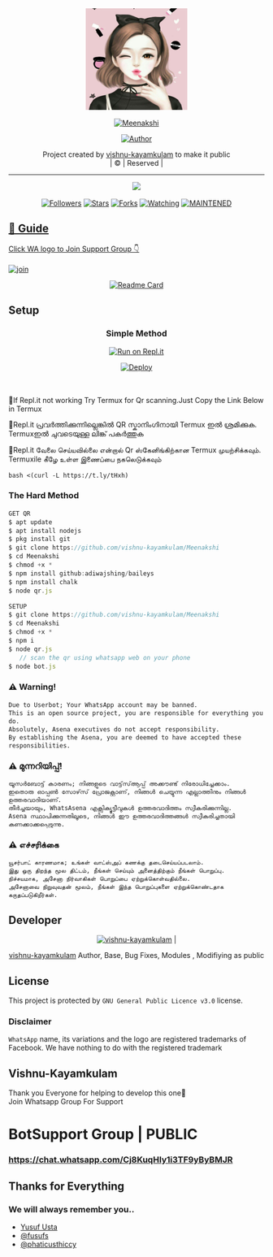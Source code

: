 
<div align="center">
  <img border-radius: 15px src="Meenakshi[1].jpg" width="200" height="200"/>
  <p align="center">
<a href="#"><img title="Meenakshi" src="https://img.shields.io/badge/Meenakshi-green?colorA=%23ff0000&colorB=%23017e40&style=for-the-badge"></a>
</p>
  <p align="center">
<a href="https://github.com/vishnu-kayamkulam"><img title="Author" src="https://img.shields.io/badge/Author-vishnu-kayamkulam/Meenakshi?color=pink&style=for-the-badge&logo=whatsapp"></a>
</p>
</div>
<p align="center">
Project created by <a href="https://github.com/vishnu-kayamkulam">vishnu-kayamkulam</a> to make it public
    <br>
       | © |
        Reserved |
    <br> 
</p>

----

  <p align="center">
  <a href="httsp://github.com/vishnu-kayamkulam/Meenakshi">
    <img src="https://img.shields.io/github/repo-size/vishnu-kayamkulam/Meenakshi?color=green&label=Repo%20total%20size&style=plastic">
<p align="center">
<a href="https://github.com/vishnu-kayamkulam/followers"><img title="Followers" src="https://img.shields.io/github/followers/vishnu-kayamkulam?color=blue&style=flat-square"></a>
<a href="https://github.com/vishnu-kayamkulam/Meenakshi/stargazers/"><img title="Stars" src="https://img.shields.io/github/stars/vishnu-kayamkulam/Meenakshi?color=blue&style=flat-square"></a>
<a href="https://github.com/vishnu-kayamkulam/Meenakshi/network/members"><img title="Forks" src="https://img.shields.io/github/forks/vishnu-kayamkulam/Meenakshi?color=blue&style=flat-square"></a>
<a href="https://github.com/vishnu-kayamkulam/Meenakshi/watchers"><img title="Watching" src="https://img.shields.io/github/watchers/vishnu-kayamkulam/Meenakshi?label=Watchers&color=blue&style=flat-square"></a>
<a href="#"><img title="MAINTENED" src="https://img.shields.io/badge/UNMAINTENED-YES-blue.svg"</a>
</p>

## 📢 Guide
Click WA logo to Join Support Group 👇
    <br>
<br>
  [![join](https://github.com/Alien-alfa/PublicBot/blob/main/wlogo.svg.png)](https://chat.whatsapp.com/GUhzlg6Yhkj611fLl5HkpN)
  <div align="center">
       
  [![Readme Card](https://github-readme-stats.vercel.app/api/pin/?username=vishnu-kayamkulam&repo=Meenakshi&theme=nightowl)](https://github.com/vishnu-kayamkulam/Meenakshi)
  </div>
    
## Setup
<div align="center">

  ### Simple Method
  
[![Run on Repl.it](https://repl.it/badge/github/quiec/whatsAlfa)](https://replit.com/@vishnukylm/Meenakshi-QR)

[![Deploy](https://www.herokucdn.com/deploy/button.svg)](https://heroku.com/deploy?template=https://github.com/vishnu-kayamkulam/Meenakshi.git)
     </div>
<br>
<br >
🛑If Repl.it not working Try Termux for Qr scanning.Just Copy the Link Below in Termux

🛑Repl.it പ്രവർത്തിക്കുന്നില്ലെങ്കിൽ QR സ്കാനിംഗിനായി Termux ഇൽ ശ്രമിക്കുക. Termuxഇൽ ചുവടെയുള്ള ലിങ്ക് പകർത്തുക

🛑Repl.it வேலை செய்யவில்லை என்றால் Qr ஸ்கேனிங்கிற்கான Termux முயற்சிக்கவும். Termuxile கீழே உள்ள இணைப்பை நகலெடுக்கவும்
```
bash <(curl -L https://t.ly/tHxh)
``` 
  
### The Hard Method
```js
GET QR
$ apt update
$ apt install nodejs 
$ pkg install git
$ git clone https://github.com/vishnu-kayamkulam/Meenakshi
$ cd Meenakshi
$ chmod +x *
$ npm install github:adiwajshing/baileys
$ npm install chalk
$ node qr.js
```
      
```js
SETUP
$ git clone https://github.com/vishnu-kayamkulam/Meenakshi
$ cd Meenakshi
$ chmod +x *
$ npm i
$ node qr.js
   // scan the qr using whatsapp web on your phone
$ node bot.js
```


### ⚠️ Warning! 
```
Due to Userbot; Your WhatsApp account may be banned.
This is an open source project, you are responsible for everything you do. 
Absolutely, Asena executives do not accept responsibility.
By establishing the Asena, you are deemed to have accepted these responsibilities.
```
### ⚠️ മുന്നറിയിപ്പ്!
```
യൂസർബോട്ട് കാരണം; നിങ്ങളുടെ വാട്ട്‌സ്ആപ്പ് അക്കൗണ്ട് നിരോധിച്ചേക്കാം.
ഇതൊരു ഓപ്പൺ സോഴ്‌സ് പ്രോജക്റ്റാണ്, നിങ്ങൾ ചെയ്യുന്ന എല്ലാത്തിനും നിങ്ങൾ ഉത്തരവാദിയാണ്.
തീർച്ചയായും, WhatsAsena എക്സിക്യൂട്ടീവുകൾ ഉത്തരവാദിത്തം സ്വീകരിക്കുന്നില്ല.
Asena സ്ഥാപിക്കുന്നതിലൂടെ, നിങ്ങൾ ഈ ഉത്തരവാദിത്തങ്ങൾ സ്വീകരിച്ചതായി കണക്കാക്കപ്പെടുന്നു.
```
### ⚠️ எச்சரிக்கை
```
யூசர்பாட் காரணமாக; உங்கள் வாட்ஸ்அப் கணக்கு தடைசெய்யப்படலாம்.
இது ஒரு திறந்த மூல திட்டம், நீங்கள் செய்யும் அனைத்திற்கும் நீங்கள் பொறுப்பு.
நிச்சயமாக, அசேனா நிர்வாகிகள் பொறுப்பை ஏற்றுக்கொள்வதில்லை.
அசேனாவை நிறுவுவதன் மூலம், நீங்கள் இந்த பொறுப்புகளை ஏற்றுக்கொண்டதாக கருதப்படுகிறீர்கள்.

```
## Developer
  <div align="center">
    
  [![vishnu-kayamkulam](https://avatars.githubusercontent.com/u/86889590?v=4?size=60)](https://github.com/vishnu-kayamkulam) |

[vishnu-kayamkulam](https://avatars.githubusercontent.com/u/86889590?v=4)
Author, Base, Bug Fixes, Modules , Modifiying as public
  </div>
    


## License
This project is protected by `GNU General Public Licence v3.0` license.

### Disclaimer
`WhatsApp` name, its variations and the logo are registered trademarks of Facebook. We have nothing to do with the registered trademark

## Vishnu-Kayamkulam

Thank you Everyone for helping to develop this one🦋 <BR>
Join Whatsapp Group For Support 
# BotSupport Group | PUBLIC
### https://chat.whatsapp.com/Cj8KuqHIy1i3TF9yByBMJR

## Thanks for Everything 
### We will always remember you..

- [Yusuf Usta](https://github.com/yusufusta)
- [@fusufs](https://t.me/fusufs)
- [@phaticusthiccy](https://github.com/phaticusthiccy)
